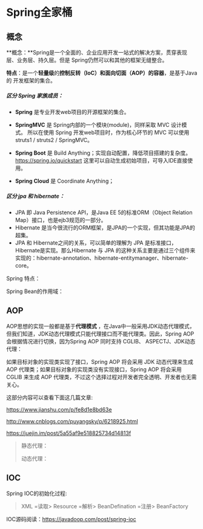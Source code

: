 # Spring全家桶



## 概念

**概念：**Spring是一个全面的、企业应用开发一站式的解决方案，贯穿表现层、业务层、持久层。但是 Spring仍然可以和其他的框架无缝整合。

**特点**：是一个**轻量级**的**控制反转（IoC）和面向切面（AOP）**的**容器**，是基于Java的 开发框架的集合。

##### 区分 Spring 家族成员：

- **Spring** 是专业开发web项目的开源框架的集合。

- **SpringMVC** 是 Spring内部的一个模块(module)，同样采取 MVC 设计模式。 所以在使用 Spring 开发web项目时，作为核心环节的 MVC 可以使用struts1 / struts2 / SpringMVC。

- **Spring Boot** 是 Build Anything；实现自动配置，降低项目搭建的复杂度。https://spring.io/quickstart 这里可以自动生成初始项目，可导入IDE直接使用。

- **Spring Cloud** 是 Coordinate Anything；

##### 区分 jpa 和 hibernate： 

- JPA 即 Java Persistence API，是Java EE 5的标准ORM（Object Relation Map）接口，也是ejb3规范的一部分。
- Hibernate 是当今很流行的ORM框架，是JPA的一个实现，但其功能是JPA的超集。
- JPA 和 Hibernate之间的关系，可以简单的理解为 JPA 是标准接口，Hibernate是实现。那么Hibernate 与 JPA 的这种关系主要是通过三个组件来实现的：hibernate-annotation、hibernate-entitymanager、hibernate-core。



Spring 特点：



Spring Bean的作用域：







## AOP

AOP思想的实现一般都是基于**代理模式** ，在Java中一般采用JDK动态代理模式，但我们知道，JDK动态代理模式只能代理接口而不能代理类。因此，Spring AOP 会根据情况进行切换，因为Spring AOP 同时支持 CGLIB、 ASPECTJ、JDK动态代理：

如果目标对象的实现类实现了接口，Spring AOP 将会采用 JDK 动态代理来生成 AOP 代理类；如果目标对象的实现类没有实现接口，Spring AOP 将会采用 CGLIB 来生成 AOP 代理类，不过这个选择过程对开发者完全透明、开发者也无需关心。

这部分内容可以查看下面这几篇文章:

https://www.jianshu.com/p/fe8d1e8bd63e 

http://www.cnblogs.com/puyangsky/p/6218925.html

https://juejin.im/post/5a55af9e518825734d14813f

> 静态代理：
>
> 动态代理：



## IOC

Spring IOC的初始化过程:

> XML =读取> Resource  =解析> BeanDefination  =注册> BeanFactory

IOC源码阅读：https://javadoop.com/post/spring-ioc



